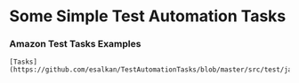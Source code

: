 # Some Simple Test Automation Tasks

### Amazon Test Tasks Examples
    [Tasks](https://github.com/esalkan/TestAutomationTasks/blob/master/src/test/java/com/amazon/Tasks)
